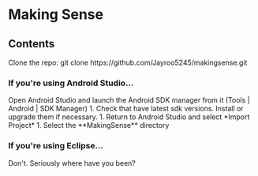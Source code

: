 <h1>Making Sense</h1>

<h2>Contents</h2>
Clone the repo: git clone https://github.com/Jayroo5245/makingsense.git
<h3>If you're using Android Studio...</h3>
Open Android Studio and launch the Android SDK manager from it (Tools | Android | SDK Manager)
1. Check that have latest sdk versions. Install or upgrade them if necessary.
1. Return to Android Studio and select *Import Project*
1. Select the **MakingSense** directory

<h3>If you're using Eclipse...</h3>
Don't. Seriously where have you been?


